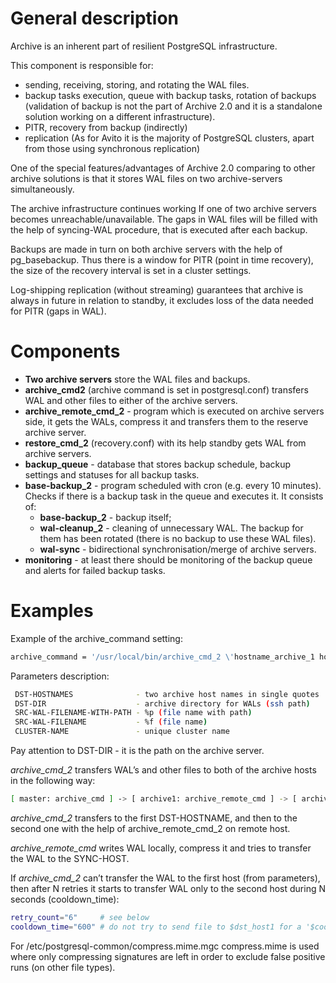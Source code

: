 # General description

Archive is an inherent part of resilient PostgreSQL infrastructure.

This component is responsible for:

- sending, receiving, storing, and rotating the WAL files.
- backup tasks execution, queue with backup tasks, rotation of backups (validation of backup is not the part of Archive 2.0 and it is a standalone solution working on a different infrastructure).
- PITR, recovery from backup (indirectly)
- replication (As for Avito it is the majority of PostgreSQL clusters, apart from those using synchronous replication)

One of the special features/advantages of Archive 2.0 comparing to other archive solutions is that it stores WAL files on two archive-servers simultaneously.

The archive infrastructure continues working If one of two archive servers becomes unreachable/unavailable. The gaps in WAL files will be filled with the help of syncing-WAL procedure, that is executed after each backup.

Backups are made in turn on both archive servers with the help of pg_basebackup. Thus there is a window for PITR (point in time recovery), the size of the recovery interval is set in a cluster settings. 

Log-shipping replication (without streaming) guarantees that archive is always in future in relation to standby, it excludes loss of the data needed for PITR (gaps in WAL).

# Components

- **Two archive servers** store the WAL files and backups.
- **archive_cmd2** (archive command is set in postgresql.conf) transfers WAL and other files to either of the archive servers.
- **archive_remote_cmd_2** - program which is executed on archive servers side, it gets the WALs, compress it and transfers them to the reserve archive server.
- **restore_cmd_2** (recovery.conf) with its help standby gets WAL from archive servers.
- **backup_queue** - database that stores backup schedule, backup settings and statuses for all backup tasks.
- **base-backup_2** - program scheduled with cron (e.g. every 10 minutes). Checks if there is a backup task in the queue and executes it. It consists of: 
  - **base-backup_2** - backup itself;
  - **wal-cleanup_2** - cleaning of unnecessary WAL. The backup for them has been rotated (there is no backup to use these WAL files).
  - **wal-sync** - bidirectional synchronisation/merge of archive servers.
- **monitoring** - at least there should be monitoring of the backup queue and alerts for failed backup tasks.
 

# Examples

Example of the archive_command setting:

```sh
archive_command = '/usr/local/bin/archive_cmd_2 \'hostname_archive_1 hostname_archive_2\' /storage/archive_directory/ %p %f cluster_name' 
```

Parameters description:
```sh
 DST-HOSTNAMES              - two archive host names in single quotes
 DST-DIR                    - archive directory for WALs (ssh path)
 SRC-WAL-FILENAME-WITH-PATH - %p (file name with path)
 SRC-WAL-FILENAME           - %f (file name)
 CLUSTER-NAME               - unique cluster name
```
Pay attention to DST-DIR - it is the path on the archive server.


*archive_cmd_2* transfers WAL’s and other files to both of the archive hosts in the following way:
```sh
[ master: archive_cmd ] -> [ archive1: archive_remote_cmd ] -> [ archive2: scp ]
```
*archive_cmd_2* transfers to the first DST-HOSTNAME, and then to the second one with the help of archive_remote_cmd_2 on remote host.

*archive_remote_cmd*  writes WAL locally, compress it and tries to transfer the WAL to the SYNC-HOST.

If *archive_cmd_2* can’t transfer the WAL to the first host (from parameters), then after N retries it starts to transfer WAL only to the second host during N seconds (cooldown_time):
```sh
retry_count="6"     # see below
cooldown_time="600" # do not try to send file to $dst_host1 for a '$cooldown_time' seconds after '$retry_count' attempts
```

For /etc/postgresql-common/compress.mime.mgc   compress.mime is used where only compressing signatures are left in order to exclude false positive runs (on other file types).
